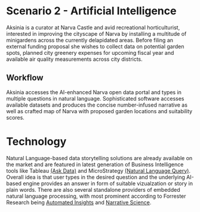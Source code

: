 # Scenario 2 - Artificial Intelligence

Aksinia is a curator at Narva Castle and avid recreational horticulturist, interested in improving the cityscape of Narva by installing a multitude of minigardens across the currently delapidated areas. Before filing an external funding proposal she wishes to collect data on potential garden spots, planned city greenery expenses for upcoming fiscal year and available air quality measurements across city districts. 

## Workflow

Aksinia accesses the AI-enhanced Narva open data portal and types in multiple questions in natural language. Sophisticated software accesses available datasets and produces the concise number-infused narrative as well as crafted map of Narva with proposed garden locations and suitability scores. 


# Technology
 
Natural Language-based data storytelling solutions are already available on the market and are featured in latest generation of Business Intelligence tools like Tableau [(Ask Data)](https://www.tableau.com/products/new-features/ask-data) and MicroStrategy [(Natural Language Query)](https://community.microstrategy.com/s/article/Natural-Language-Query-in-A-Nutshell-MicroStrategy-11-0?language=en_US). Overall idea is that user types in the desired question and the underlying AI-based engine provides an answer in form of suitable vizualzation or story in plain words. There are also several standalone providers of embedded natural language processing, with most prominent according to Forrester Research being [Automated Insights](https://automatedinsights.com/natural-language-generation/) and [Narrative Science](https://narrativescience.com/). 




